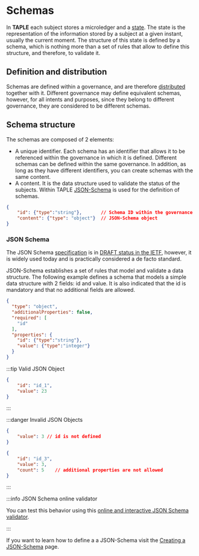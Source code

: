 # Schemas

In **TAPLE** each subject stores a microledger and a [state](./subjects.md#subject-state). The state is the representation of the information stored by a subject at a given instant, usually the current moment. The structure of this state is defined by a schema, which is nothing more than a set of rules that allow to define this structure, and therefore, to validate it.  

## Definition and distribution
Schemas are defined within a governance, and are therefore [distributed](./governance.md#governance-distribution) together with it. Different governance may define equivalent schemas, however, for all intents and purposes, since they belong to different governance, they are considered to be different schemas.

## Schema structure
The schemas are composed of 2 elements:
- A unique identifier. Each schema has an identifier that allows it to be referenced within the governance in which it is defined. Different schemas can be defined within the same governance. In addition, as long as they have different identifiers, you can create schemas with the same content. 
- A content. It is the data structure used to validate the status of the subjects. Within TAPLE [JSON-Schema](https://json-schema.org) is used for the definition of schemas.

```json
{
    "id": {"type":"string"},       // Schema ID within the governance
    "content": {"type": "object"}  // JSON-Schema object
}
```

### JSON Schema
The JSON Schema [specification](https://json-schema.org/specification.html) is in [DRAFT status in the IETF](https://json-schema.org/specification-links.html), however, it is widely used today and is practically considered a de facto standard.

JSON-Schema establishes a set of rules that model and validate a data structure. The following example defines a schema that models a simple data structure with 2 fields: id and value. It is also indicated that the id is mandatory and that no additional fields are allowed. 

```json
{
  "type": "object",
  "additionalProperties": false,
  "required": [
    "id"
  ],
  "properties": {
    "id": {"type":"string"},
    "value": {"type":"integer"}
  }
}
```

:::tip Valid JSON Object

```json
{
    "id": "id_1",
    "value": 23
}
```

:::

:::danger Invalid JSON Objects

```json
{
    "value": 3 // id is not defined
}
```

```json
{
    "id": "id_3",
    "value": 3,
    "count": 5    // additional properties are not allowed
}
```

:::

:::info JSON Schema online validator

You can test this behavior using this [online and interactive JSON Schema validator](https://www.jsonschemavalidator.net/).

:::

If you want to learn how to define a a JSON-Schema visit the [Creating a JSON-Schema](../reference/operational-guides/creating-a-json-schema.md) page.



